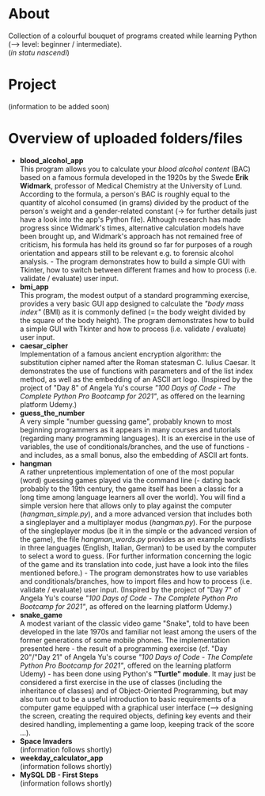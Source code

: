 # About
Collection of a colourful bouquet of programs created while learning Python (--> level: beginner / intermediate).  
(*in statu nascendi*)

# Project
(information to be added soon)

# Overview of uploaded folders/files
- **blood_alcohol_app**  
This program allows you to calculate your *blood alcohol content* (BAC) based on a famous formula developed in the 1920s by the Swede **Erik Widmark**, professor of Medical Chemistry at the University of Lund. According to the formula, a person's BAC is roughly equal to the quantity of alcohol consumed (in grams) divided by the product of the person's weight and a gender-related constant (&#x2192; for further details just have a look into the app's Python file). Although research has made progress since Widmark's times, alternative calculation models have been brought up, and Widmark's approach has not remained free of criticism, his formula has held its ground so far for purposes of a rough orientation and appears still to be relevant e.g. to forensic alcohol analysis. - The program demonstrates how to build a simple GUI with Tkinter, how to switch between different frames and how to process (i.e. validate / evaluate) user input.  
- **bmi_app**  
This program, the modest output of a standard programming exercise, provides a very basic GUI app designed to calculate the *"body mass index"* (BMI) as it is commonly defined (= the body weight divided by the square of the body height). The program demonstrates how to build a simple GUI with Tkinter and how to process (i.e. validate / evaluate) user input.  
- **caesar_cipher**  
Implementation of a famous ancient encryption algorithm: the substitution cipher named after the Roman statesman C. Iulius Caesar. It demonstrates the use of functions with parameters and of the list index method, as well as the embedding of an ASCII art logo. (Inspired by the project of "Day 8" of Angela Yu's course *"100 Days of Code - The Complete Python Pro Bootcamp for 2021"*, as offered on the learning platform Udemy.)
- **guess_the_number**  
A very simple "number guessing game", probably known to most beginning programmers as it appears in many courses and tutorials (regarding many programming languages). It is an exercise in the use of variables, the use of conditionals/branches, and the use of functions - and includes, as a small bonus, also the embedding of ASCII art fonts.
- **hangman**  
A rather unpretentious implementation of one of the most popular (word) guessing games played via the command line (- dating back probably to the 19th century, the game itself has been a classic for a long time among language learners all over the world). You will find a simple version here that allows only to play against the computer (*hangman_simple.py*), and a more advanced version that includes both a singleplayer and a multiplayer modus (*hangman.py*). For the purpose of the singleplayer modus (be it in the simple or the advanced version of the game), the file *hangman_words.py* provides as an example wordlists in three languages (English, Italian, German) to be used by the computer to select a word to guess. (For further information concerning the logic of the game and its translation into code, just have a look into the files mentioned before.) - The program demonstrates how to use variables and conditionals/branches, how to import files and how to process (i.e. validate / evaluate) user input. (Inspired by the project of "Day 7" of Angela Yu's course *"100 Days of Code - The Complete Python Pro Bootcamp for 2021"*, as offered on the learning platform Udemy.)
- **snake_game**  
A modest variant of the classic video game "Snake", told to have been developed in the late 1970s and familiar not least among the users of the former generations of some mobile phones. The implementation presented here - the result of a programming exercise (cf. "Day 20"/"Day 21" of Angela Yu's course *"100 Days of Code - The Complete Python Pro Bootcamp for 2021"*, offered on the learning platform Udemy) - has been done using Python's **"Turtle" module**. It may just be considered a first exercise in the use of classes (including the inheritance of classes) and of Object-Oriented Programming, but may also turn out to be a useful introduction to basic requirements of a computer game equipped with a graphical user interface (--> designing the screen, creating the required objects, defining key events and their desired handling, implementing a game loop, keeping track of the score ...).
- **Space Invaders**  
(information follows shortly)  
- **weekday_calculator_app**  
(information follows shortly)  
- **MySQL DB - First Steps**  
(information follows shortly)  

